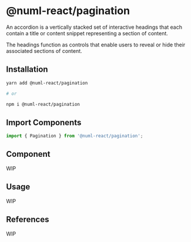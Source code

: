 # @numl-react/pagination

An accordion is a vertically stacked set of interactive headings that each
contain a title or content snippet representing a section of content.

The headings function as controls that enable users to reveal or hide their
associated sections of content.

## Installation

```sh
yarn add @numl-react/pagination

# or

npm i @numl-react/pagination
```

## Import Components

```jsx
import { Pagination } from '@numl-react/pagination';
```

## Component

WIP

## Usage

WIP

## References

WIP
